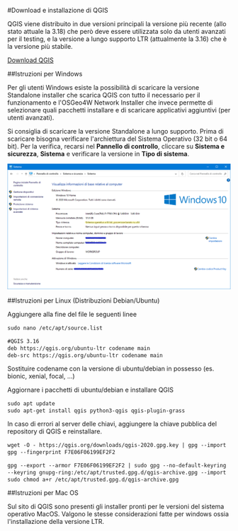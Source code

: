 #Download e installazione di QGIS

QGIS viene distribuito in due versioni principali  la versione più recente (allo stato attuale la 3.18) che però deve essere utilizzata solo da utenti avanzati per il testing, e la versione a lungo supporto LTR (attualmente la 3.16) che è la versione più stabile.

[Download QGIS](https://www.qgis.org/it/site/forusers/download.html)


##Istruzioni per Windows

Per gli utenti Windows esiste la possibilità di scaricare la versione Standalone installer che scarica QGIS con tutto il necessario per il funzionamento e l'OSGeo4W Network Installer che invece permette di selezionare quali pacchetti installare e di scaricare applicativi aggiuntivi (per utenti avanzati).

Si consiglia di scaricare la versione Standalone a lungo supporto. Prima di scaricare bisogna verificare l'archiettura del Sistema Operativo (32 bit o 64 bit). Per la verifica, recarsi nel **Pannello di controllo**, cliccare su **Sistema e sicurezza**, **Sistema** e verificare la versione in **Tipo di sistema**.


![sistema](../../../images/sistema.png)


##Istruzioni per Linux (Distribuzioni Debian/Ubuntu)

Aggiungere alla fine del file le seguenti linee

```
sudo nano /etc/apt/source.list
```

```
#QGIS 3.16
deb https://qgis.org/ubuntu-ltr codename main
deb-src https://qgis.org/ubuntu-ltr codename main
```

Sostituire codename con la versione di ubuntu/debian in possesso (es. bionic, xenial, focal, ...)

Aggiornare i pacchetti di ubuntu/debian e installare QGIS

```
sudo apt update
sudo apt-get install qgis python3-qgis qgis-plugin-grass
```

In caso di errori al server delle chiavi, aggiungere la chiave pubblica del repository di QGIS e reinstallare.

```
wget -O - https://qgis.org/downloads/qgis-2020.gpg.key | gpg --import
gpg --fingerprint F7E06F06199EF2F2
```

```
gpg --export --armor F7E06F06199EF2F2 | sudo gpg --no-default-keyring --keyring gnupg-ring:/etc/apt/trusted.gpg.d/qgis-archive.gpg --import
sudo chmod a+r /etc/apt/trusted.gpg.d/qgis-archive.gpg
```

##Istruzioni per Mac OS

Sul sito di QGIS sono presenti gli installer pronti per le versioni del sistema operativo MacOS. Valgono le stesse considerazioni fatte per windows ossia l'installazione della versione LTR. 